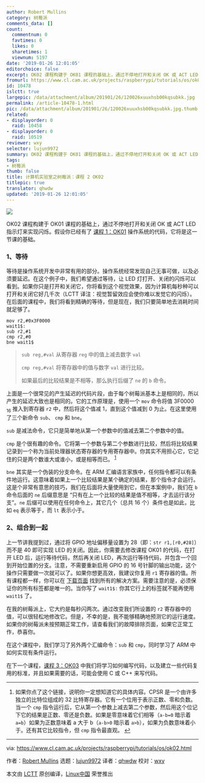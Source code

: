 ```yaml
---
author: Robert Mullins
category: 树莓派
comments_data: []
count:
  commentnum: 0
  favtimes: 0
  likes: 0
  sharetimes: 1
  viewnum: 5197
date: '2019-01-26 12:01:05'
editorchoice: false
excerpt: OK02 课程构建于 OK01 课程的基础上，通过不停地打开和关闭 OK 或 ACT LED 指示灯来实现闪烁。
fromurl: https://www.cl.cam.ac.uk/projects/raspberrypi/tutorials/os/ok02.html
id: 10478
islctt: true
largepic: /data/attachment/album/201901/26/120026xuuxhsb00kqsubkk.jpg
permalink: /article-10478-1.html
pic: /data/attachment/album/201901/26/120026xuuxhsb00kqsubkk.jpg.thumb.jpg
related:
- displayorder: 0
  raid: 10458
- displayorder: 0
  raid: 10519
reviewer: wxy
selector: lujun9972
summary: OK02 课程构建于 OK01 课程的基础上，通过不停地打开和关闭 OK 或 ACT LED 指示灯来实现闪烁。
tags:
- 树莓派
thumb: false
title: 计算机实验室之树莓派：课程 2 OK02
titlepic: true
translator: qhwdw
updated: '2019-01-26 12:01:05'
---
```


![](/data/attachment/album/201901/26/120026xuuxhsb00kqsubkk.jpg)


OK02 课程构建于 OK01 课程的基础上，通过不停地打开和关闭 OK 或 ACT LED 指示灯来实现闪烁。假设你已经有了 [课程 1：OK01](/article-10458-1.html) 操作系统的代码，它将是这一节课的基础。


### 1、等待


等待是操作系统开发中非常有用的部分。操作系统经常发现自己无事可做，以及必须要延迟。在这个例子中，我们希望通过等待，让 LED 灯打开、关闭的闪烁可以看到。如果你只是打开和关闭它，你将看到这个视觉效果，因为计算机每秒种可以打开和关闭它好几千次（LCTT 译注：视觉暂留效应会使你难以发觉它的闪烁）。在后面的课程中，我们将看到精确的等待，但是现在，我们只要简单地去消耗时间就足够了。



```
mov r2,#0x3F0000
wait1$:
sub r2,#1
cmp r2,#0
bne wait1$
```


> 
> `sub reg,#val` 从寄存器 `reg` 中的值上减去数字 `val`
> 
> 
> `cmp reg,#val` 将寄存器中的值与数字 `val` 进行比较。
> 
> 
> 如果最后的比较结果是不相等，那么执行后缀了 `ne` 的 `b` 命令。
> 
> 
> 


上面是一个很常见的产生延迟的代码片段，由于每个树莓派基本上是相同的，所以产生的延迟大致也是相同的。它的工作原理是，使用一个 `mov` 命令将值 3F0000<sub> 16</sub> 推入到寄存器 `r2` 中，然后将这个值减 1，直到这个值减到 0 为止。在这里使用了三个新命令 `sub`、 `cmp` 和 `bne`。


`sub` 是减法命令，它只是简单地从第一个参数中的值减去第二个参数中的值。


`cmp` 是个很有趣的命令。它将第一个参数与第二个参数进行比较，然后将比较结果记录到一个称为当前处理器状态寄存器的专用寄存器中。你其实不用担心它，它记住的只是两个数谁大或谁小，或是相等而已。<sup id="fnref1"> <a href="#fn1" rel="footnote">  1 </a></sup>


`bne` 其实是一个伪装的分支命令。在 ARM 汇编语言家族中，任何指令都可以有条件地运行。这意味着如果上一个比较结果是某个确定的结果，那个指令才会运行。这是个非常有意思的技巧，我们在后面将大量使用到它，但在本案例中，我们在 `b` 命令后面的 `ne` 后缀意思是 “只有在上一个比较的结果是值不相等，才去运行该分支”。`ne` 后缀可以使用在任何命令上，其它几个（总共 16 个）条件也是如此，比如 `eq` 表示等于，而 `lt` 表示小于。


### 2、组合到一起


上一节讲我提到过，通过将 GPIO 地址偏移量设置为 28（即：`str r1,[r0,#28]`）而不是 40 即可实现 LED 的关闭。因此，你需要去修改课程 OK01 的代码，在打开 LED 后，运行等待代码，然后再关闭 LED，再次运行等待代码，并包含一个回到开始位置的分支。注意，不需要重新启用 GPIO 的 16 号针脚的输出功能，这个操作只需要做一次就可以了。如果你想更高效，我建议你复用 `r1` 寄存器的值。所有课程都一样，你可以在 [下载页面](https://www.cl.cam.ac.uk/projects/raspberrypi/tutorials/os/downloads.html) 找到所有的解决方案。需要注意的是，必须保证你的所有标签都是唯一的。当你写了 `wait1$:` 你其它行上的标签就不能再使用 `wait1$` 了。


在我的树莓派上，它大约是每秒闪两次。通过改变我们所设置的 `r2` 寄存器中的值，可以很轻松地修改它。但是，不幸的是，我不能够精确地预测它的运行速度。如果你的树莓派未按预期正常工作，请查看我们的故障排除页面，如果它正常工作，恭喜你。


在这个课程中，我们学习了另外两个汇编命令：`sub` 和 `cmp`，同时学习了 ARM 中如何实现有条件运行。


在下一个课程，[课程 3：OK03](https://www.cl.cam.ac.uk/projects/raspberrypi/tutorials/os/ok03.html) 中我们将学习如何编写代码，以及建立一些代码复用的标准，并且如果需要的话，可能会使用 C 或 C++ 来写代码。




---


1. 如果你点了这个链接，说明你一定想知道它的具体内容。CPSR 是一个由许多独立的比特位组成的 32 比特寄存器。它有一个位用于表示正数、零和负数。当一个 `cmp` 指令运行后，它从第一个参数上减去第二个参数，然后用这个位记下它的结果是正数、零还是负数。如果是零意味着它们相等（`a-b=0` 暗示着 `a=b`）如果为正数意味着 a 大于 b（`a-b>0` 暗示着 `a>b`），如果为负数意味着小于。还有其它比较指令，但 `cmp` 指令最直观。 [↩](#fnref1)




---


via: <https://www.cl.cam.ac.uk/projects/raspberrypi/tutorials/os/ok02.html>


作者：[Robert Mullins](http://www.cl.cam.ac.uk/%7Erdm34) 选题：[lujun9972](https://github.com/lujun9972) 译者：[qhwdw](https://github.com/qhwdw) 校对：[wxy](https://github.com/wxy)


本文由 [LCTT](https://github.com/LCTT/TranslateProject) 原创编译，[Linux中国](https://linux.cn/) 荣誉推出